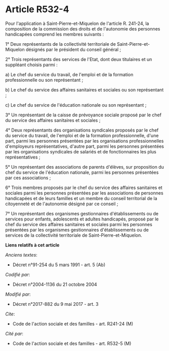 # Article R532-4

Pour l'application à Saint-Pierre-et-Miquelon de l'article R. 241-24, la composition de la commission des droits et de
l'autonomie des personnes handicapées comprend les membres suivants :

1° Deux représentants de la collectivité territoriale de Saint-Pierre-et-Miquelon désignés par le président du conseil
général ;

2° Trois représentants des services de l'Etat, dont deux titulaires et un suppléant choisis parmi :

a) Le chef du service du travail, de l'emploi et de la formation professionnelle ou son représentant ;

b) Le chef du service des affaires sanitaires et sociales ou son représentant ;

c) Le chef du service de l'éducation nationale ou son représentant ;

3° Un représentant de la caisse de prévoyance sociale proposé par le chef du service des affaires sanitaires et sociales ;

4° Deux représentants des organisations syndicales proposés par le chef du service du travail, de l'emploi et de la formation
professionnelle, d'une part, parmi les personnes présentées par les organisations professionnelles d'employeurs
représentatives, d'autre part, parmi les personnes présentées par les organisations syndicales de salariés et de
fonctionnaires les plus représentatives ;

5° Un représentant des associations de parents d'élèves, sur proposition du chef du service de l'éducation nationale, parmi
les personnes présentées par ces associations ;

6° Trois membres proposés par le chef du service des affaires sanitaires et sociales parmi les personnes présentées par les
associations de personnes handicapées et de leurs familles et un membre du conseil territorial de la citoyenneté et de
l'autonomie désigné par ce conseil ;

7° Un représentant des organismes gestionnaires d'établissements ou de services pour enfants, adolescents et adultes
handicapés, proposé par le chef du service des affaires sanitaires et sociales parmi les personnes présentées par les
organismes gestionnaires d'établissements ou de services de la collectivité territoriale de Saint-Pierre-et-Miquelon.

**Liens relatifs à cet article**

_Anciens textes_:

  - Décret n°91-254 du 5 mars 1991 - art. 5 (Ab)

_Codifié par_:

  - Décret n°2004-1136 du 21 octobre 2004

_Modifié par_:

  - Décret n°2017-882 du 9 mai 2017 - art. 3

_Cite_:

  - Code de l'action sociale et des familles - art. R241-24 (M)

_Cité par_:

  - Code de l'action sociale et des familles - art. R532-5 (M)
